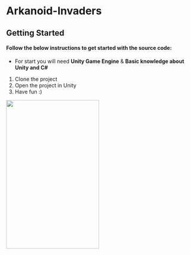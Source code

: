 # Arkanoid-Invaders

## Getting Started
#### Follow the below instructions to get started with the source code:
* For start you will need **Unity Game Engine** & **Basic knowledge about Unity and C#**
1. Clone the project
2. Open the project in Unity
3. Have fun :)

<img src="arkanoid_invaders.gif" width="250" height="400"/>
